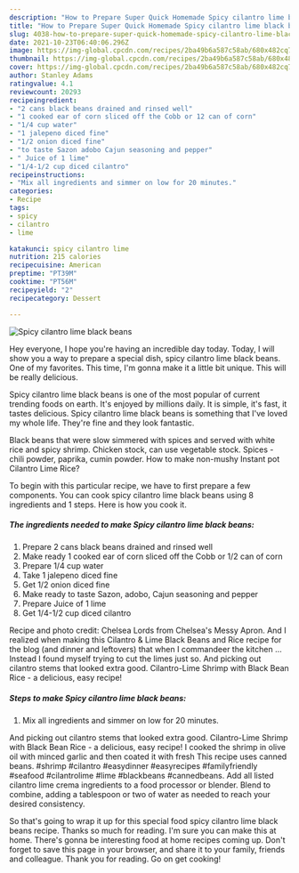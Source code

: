 ```yaml
---
description: "How to Prepare Super Quick Homemade Spicy cilantro lime black beans"
title: "How to Prepare Super Quick Homemade Spicy cilantro lime black beans"
slug: 4038-how-to-prepare-super-quick-homemade-spicy-cilantro-lime-black-beans
date: 2021-10-23T06:40:06.296Z
image: https://img-global.cpcdn.com/recipes/2ba49b6a587c58ab/680x482cq70/spicy-cilantro-lime-black-beans-recipe-main-photo.jpg
thumbnail: https://img-global.cpcdn.com/recipes/2ba49b6a587c58ab/680x482cq70/spicy-cilantro-lime-black-beans-recipe-main-photo.jpg
cover: https://img-global.cpcdn.com/recipes/2ba49b6a587c58ab/680x482cq70/spicy-cilantro-lime-black-beans-recipe-main-photo.jpg
author: Stanley Adams
ratingvalue: 4.1
reviewcount: 20293
recipeingredient:
- "2 cans black beans drained and rinsed well"
- "1 cooked ear of corn sliced off the Cobb or 12 can of corn"
- "1/4 cup water"
- "1 jalepeno diced fine"
- "1/2 onion diced fine"
- "to taste Sazon adobo Cajun seasoning and pepper"
- " Juice of 1 lime"
- "1/4-1/2 cup diced cilantro"
recipeinstructions:
- "Mix all ingredients and simmer on low for 20 minutes."
categories:
- Recipe
tags:
- spicy
- cilantro
- lime

katakunci: spicy cilantro lime 
nutrition: 215 calories
recipecuisine: American
preptime: "PT39M"
cooktime: "PT56M"
recipeyield: "2"
recipecategory: Dessert

---
```



![Spicy cilantro lime black beans](https://img-global.cpcdn.com/recipes/2ba49b6a587c58ab/680x482cq70/spicy-cilantro-lime-black-beans-recipe-main-photo.jpg)

Hey everyone, I hope you're having an incredible day today. Today, I will show you a way to prepare a special dish, spicy cilantro lime black beans. One of my favorites. This time, I'm gonna make it a little bit unique. This will be really delicious.

Spicy cilantro lime black beans is one of the most popular of current trending foods on earth. It's enjoyed by millions daily. It is simple, it's fast, it tastes delicious. Spicy cilantro lime black beans is something that I've loved my whole life. They're fine and they look fantastic.

Black beans that were slow simmered with spices and served with white rice and spicy shrimp. Chicken stock, can use vegetable stock. Spices - chili powder, paprika, cumin powder. How to make non-mushy Instant pot Cilantro Lime Rice?


To begin with this particular recipe, we have to first prepare a few components. You can cook spicy cilantro lime black beans using 8 ingredients and 1 steps. Here is how you cook it.

<!--inarticleads1-->

##### The ingredients needed to make Spicy cilantro lime black beans:

1. Prepare 2 cans black beans drained and rinsed well
1. Make ready 1 cooked ear of corn sliced off the Cobb or 1/2 can of corn
1. Prepare 1/4 cup water
1. Take 1 jalepeno diced fine
1. Get 1/2 onion diced fine
1. Make ready to taste Sazon, adobo, Cajun seasoning and pepper
1. Prepare  Juice of 1 lime
1. Get 1/4-1/2 cup diced cilantro


Recipe and photo credit: Chelsea Lords from Chelsea&#39;s Messy Apron. And I realized when making this Cilantro &amp; Lime Black Beans and Rice recipe for the blog (and dinner and leftovers) that when I commandeer the kitchen … Instead I found myself trying to cut the limes just so. And picking out cilantro stems that looked extra good. Cilantro-Lime Shrimp with Black Bean Rice - a delicious, easy recipe! 

<!--inarticleads2-->

##### Steps to make Spicy cilantro lime black beans:

1. Mix all ingredients and simmer on low for 20 minutes.


And picking out cilantro stems that looked extra good. Cilantro-Lime Shrimp with Black Bean Rice - a delicious, easy recipe! I cooked the shrimp in olive oil with minced garlic and then coated it with fresh This recipe uses canned beans. #shrimp #cilantro #easydinner #easyrecipes #familyfriendly #seafood #cilantrolime #lime #blackbeans #cannedbeans. Add all listed cilantro lime crema ingredients to a food processor or blender. Blend to combine, adding a tablespoon or two of water as needed to reach your desired consistency. 

So that's going to wrap it up for this special food spicy cilantro lime black beans recipe. Thanks so much for reading. I'm sure you can make this at home. There's gonna be interesting food at home recipes coming up. Don't forget to save this page in your browser, and share it to your family, friends and colleague. Thank you for reading. Go on get cooking!
